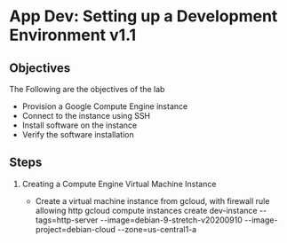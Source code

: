 # App Dev: Setting up a Development Environment v1.1 

## Objectives

The Following are the objectives of the lab

 - Provision a Google Compute Engine instance
 - Connect to the instance using SSH
 - Install software on the instance
 - Verify the software installation

## Steps

1. Creating a Compute Engine Virtual Machine Instance

    - Create a virtual machine instance from gcloud, with firewall rule allowing http
        gcloud compute  instances create  dev-instance --tags=http-server --image=debian-9-stretch-v20200910 --image-project=debian-cloud --zone=us-central1-a